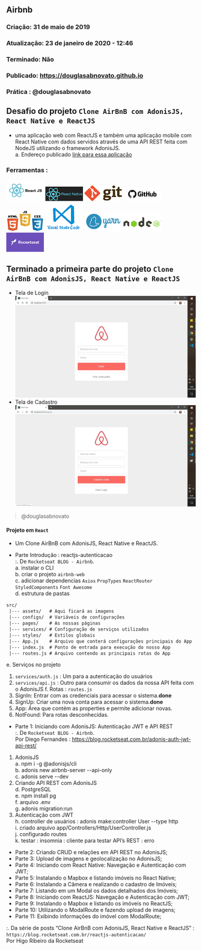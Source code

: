 ## Airbnb

### Criação: 31 de maio de 2019
### Atualização: 23 de janeiro de 2020 - 12:46
### Terminado: Não
### Publicado: https://douglasabnovato.github.io
### Prática : @douglasabnovato

## Desafio do projeto `Clone AirBnB com AdonisJS, React Native e ReactJS`
- uma aplicação web com ReactJS e também uma aplicação mobile com React Native com dados servidos através de uma API REST feita com NodeJS utilizando o framework AdonisJS.</br>
a. Endereço publicado [link para essa aplicação](https://git-scm.com)

### Ferramentas : 

![ReactJS](/images/logo-reactjs.jpg)
![React Native](/images/logo-react-native.png)
![Git](/images/logo-git.png)
![Github](/images/logo-github.png)
![HTML/CSS/Javascript](/images/logo-html-css-js.jpeg)
![VSCode](/images/logo-VSCode.png)
![Yarn](/images/logo-yarn.png)
![Nodejs](/images/nodejs.png)
![Rocketseat](/images/logo-rocketseat.png)

## Terminado a primeira parte do projeto `Clone AirBnB com AdonisJS, React Native e ReactJS`
- Tela de Login
![AirBnB - Clone](/images/tela-1.jpg)
- Tela de Cadastro
![AirBnB - Clone](/images/tela-2.jpg)
>@douglasabnovato

#### Projeto em `React`
- Um Clone AirBnB com AdonisJS, React Native e ReactJS.

- Parte Introdução : reactjs-autenticacao<br/>
:. De `Rocketseat BLOG - Airbnb`.<br/> 
a. instalar o CLI<br/> 
b. criar o projeto `airbnb-web`<br/> 
c. adicionar dependencias `Axios` `PropTypes` `ReactRouter` `StyledComponents` `Font Awesome`<br/>
d. estrutura de pastas
````
src/
 |--- assets/   # Aqui ficará as imagens
 |--- configs/  # Variáveis de configurações
 |--- pages/    # As nossas páginas
 |--- services/ # Configuração de serviços utilizados
 |--- styles/   # Estilos globais
 |--- App.js    # Arquivo que conterá configurações principais do App
 |--- index.js  # Ponto de entrada para execução do nosso App
 |--- routes.js # Arquivo contendo as principais rotas do App
 ````
 e. Serviços no projeto
 1. `services/auth.js` : Um para a autenticação do usuários 
 2. `services/api.js` : Outro para consumir os dados da nossa API feita com o AdonisJS
 f. Rotas : `routes.js`
1. SignIn: Entrar com as credenciais para acessar o sistema.**done**
2. SignUp: Criar uma nova conta para acessar o sistema.**done**
3. App: Área que contém as properties e permite adicionar novas.
4. NotFound: Para rotas desconhecidas.

- Parte 1: Iniciando com AdonisJS: Autenticação JWT e API REST<br/>
:. De `Rocketseat BLOG - Airbnb`.<br/> 
Por Diego Fernandes : https://blog.rocketseat.com.br/adonis-auth-jwt-api-rest/
1. AdonisJS<br/> 
a. npm i -g @adonisjs/cli<br/> 
b. adonis new airbnb-server --api-only<br/> 
c. adonis serve --dev<br/> 
2. Criando API REST com AdonisJS<br/> 
d. PostgreSQL<br/> 
e. npm install pg<br/> 
f. arquivo .env<br/> 
g. adonis migration:run<br/> 
3. Autenticação com JWT<br/> 
h. controller de usuários : adonis make:controller User --type http<br/> 
i. criado arquivo app/Controllers/Http/UserController.js<br/> 
j. configurado routes<br/>
k. testar : insomnia : cliente para testar API’s REST : erro<br/>

- Parte 2: Criando CRUD e relações em API REST no AdonisJS;
- Parte 3: Upload de imagens e geolocalização no AdonisJS;
- Parte 4: Iniciando com React Native: Navegação e Autenticação com JWT;
- Parte 5: Instalando o Mapbox e listando imóveis no React Native;
- Parte 6: Instalando a Câmera e realizando o cadastro de Imóveis;
- Parte 7: Listando em um Modal os dados detalhados dos Imóveis;
- Parte 8: Iniciando com ReactJS: Navegação e Autenticação com JWT;
- Parte 9: Instalando o Mapbox e listando os imóveis no ReactJS;
- Parte 10: Utilizando o ModalRoute e fazendo upload de imagens;
- Parte 11: Exibindo informações do imóvel com ModalRoute;

:. Da série de posts “Clone AirBnB com AdonisJS, React Native e ReactJS” : `https://blog.rocketseat.com.br/reactjs-autenticacao/`</br>
Por Higo Ribeiro da Rocketseat